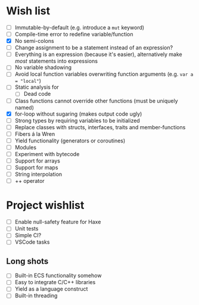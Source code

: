 # Wish list

- [ ] Immutable-by-default (e.g. introduce a `mut` keyword)
- [ ] Compile-time error to redefine variable/function
- [x] No semi-colons
- [ ] Change assignment to be a statement instead of an expression?
- [ ] Everything is an expression (because it's easier), alternatively make _most_ statements into expressions
- [ ] No variable shadowing
- [ ] Avoid local function variables overwriting function arguments (e.g. `var a = "local"`)
- [ ] Static analysis for
    - [ ] Dead code
- [ ] Class functions cannot override other functions (must be uniquely named)
- [x] for-loop without sugaring (makes output code ugly)
- [ ] Strong types by requiring variables to be initialized
- [ ] Replace classes with structs, interfaces, traits and member-functions
- [ ] Fibers á la Wren
- [ ] Yield functionality (generators or coroutines)
- [ ] Modules
- [ ] Experiment with bytecode
- [ ] Support for arrays
- [ ] Support for maps
- [ ] String interpolation
- [ ] ++ operator

# Project wishlist
- [ ] Enable null-safety feature for Haxe
- [ ] Unit tests
- [ ] Simple CI?
- [ ] VSCode tasks

## Long shots
- [ ] Built-in ECS functionality somehow
- [ ] Easy to integrate C/C++ libraries
- [ ] Yield as a language construct
- [ ] Built-in threading
